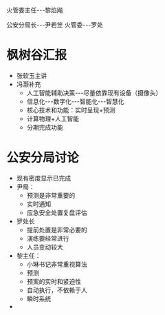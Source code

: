 火管委主任---黎焰飚

公安分局长---尹若笠
火管委---罗处

# 枫树谷汇报
- 张软玉主讲
- 冯灏补充
	- 人工智能辅助决策---尽量依靠现有设备（摄像头）
	-  信息化---数字化---智能化---智慧化
	- 核心技术和功能：实时呈现+预测
	- 计算物理+人工智能
	- 分期完成功能

# 公安分局讨论
- 现有密度显示已完成
- 尹局：
	- 预测是非常重要的
	- 实时通知
	- 应急安全处置复盘评估
- 罗处长
	- 提前处置是非常必要的
	- 演练要经常进行
	- 人员变动较大
- 黎主任：
	- 小琳书记非常重视算法
	- 预测
	- 预案的实时和紧迫性
	- 自动执行，不依赖于人
	- 瞬时系统
- 